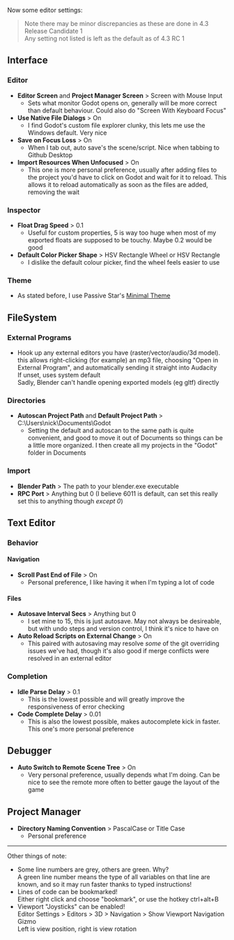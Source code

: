 Now some editor settings:

> Note there may be minor discrepancies as these are done in 4.3 Release Candidate 1\
> Any setting not listed is left as the default as of 4.3 RC 1

## Interface

### Editor

- **Editor Screen** and **Project Manager Screen** > Screen with Mouse Input
 	- Sets what monitor Godot opens on, generally will be more correct than default behaviour. Could also do "Screen With Keyboard Focus"
- **Use Native File Dialogs** > On
 	- I find Godot's custom file explorer clunky, this lets me use the Windows default. Very nice
- **Save on Focus Loss** > On
 	- When I tab out, auto save's the scene/script. Nice when tabbing to Github Desktop
- **Import Resources When Unfocused** > On
 	- This one is more personal preference, usually after adding files to the project you'd have to click on Godot and wait for it to reload. This allows it to reload automatically as soon as the files are added, removing the wait

### Inspector

- **Float Drag Speed** > 0.1
 	- Useful for custom properties, 5 is way too huge when most of my exported floats are supposed to be touchy. Maybe 0.2 would be good
- **Default Color Picker Shape** > HSV Rectangle Wheel or HSV Rectangle
 	- I dislike the default colour picker, find the wheel feels easier to use

### Theme

- As stated before, I use Passive Star's [Minimal Theme](<https://github.com/passivestar/godot-minimal-theme>)

## FileSystem

### External Programs

- Hook up any external editors you have (raster/vector/audio/3d model). this allows right-clicking (for example) an mp3 file, choosing "Open in External Program", and automatically sending it straight into  Audacity\
If unset, uses system default\
Sadly, Blender can't handle opening exported models (eg gltf) directly

### Directories

- **Autoscan Project Path** and **Default Project Path** > C:\Users\nick\Documents\Godot
 	- Setting the default and autoscan to the same path is quite convenient, and good to move it out of Documents so things can be a little more organized. I then create all my projects in the "Godot" folder in Documents

### Import

- **Blender Path** > The path to your blender.exe executable
- **RPC Port** > Anything but 0 (I believe 6011 is default, can set this really set this to anything though *except 0*)

## Text Editor

### Behavior

#### Navigation

- **Scroll Past End of File** > On
  - Personal preference, I like having it when I'm typing a lot of code

#### Files

- **Autosave Interval Secs** > Anything but 0
  - I set mine to 15, this is just autosave. May not always be desireable, but with undo steps and version control, I think it's nice to have on
- **Auto Reload Scripts on External Change** > On
  - This paired with autosaving may resolve *some* of the git overriding issues we've had, though it's also good if merge conflicts were resolved in an external editor

### Completion

- **Idle Parse Delay** > 0.1
  - This is the lowest possible and will greatly improve the responsiveness of error checking
- **Code Complete Delay** > 0.01
  - This is also the lowest possible, makes autocomplete kick in faster. This one's more personal preference

## Debugger

- **Auto Switch to Remote Scene Tree** > On
  - Very personal preference, usually depends what I'm doing. Can be nice to see the remote more often to better gauge the layout of the game

## Project Manager

- **Directory Naming Convention** > PascalCase or Title Case
  - Personal preference

---
Other things of note:

- Some line numbers are grey, others are green. Why?\
A green line number means the type of all variables on that line are known, and so it may run faster thanks to typed instructions!
- Lines of code can be bookmarked!\
Either right click and choose "bookmark", or use the hotkey ctrl+alt+B
- Viewport "Joysticks" can be enabled!\
Editor Settings > Editors > 3D > Navigation > Show Viewport Navigation Gizmo\
Left is view position, right is view rotation
